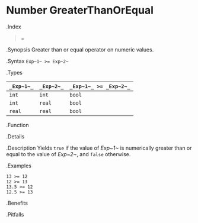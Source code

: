 # Number GreaterThanOrEqual

.Index
>=

.Synopsis
Greater than or equal operator on numeric values.

.Syntax
`Exp~1~ >= Exp~2~`

.Types


| `_Exp~1~_`  |  `_Exp~2~_` | `_Exp~1~_ >= _Exp~2~_`   |
| --- | --- | --- |
| `int`      |  `int`     | `bool`                 |
| `int`      |  `real`    | `bool`                 |
| `real`     |  `real`    | `bool`                 |


.Function

.Details

.Description
Yields `true` if the value of _Exp~1~_ is numerically greater than or equal to the value of _Exp~2~_, and `false` otherwise.

.Examples
```rascal-shell
13 >= 12
12 >= 13
13.5 >= 12
12.5 >= 13
```

.Benefits

.Pitfalls


